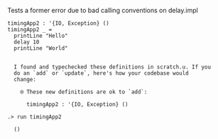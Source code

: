 
Tests a former error due to bad calling conventions on delay.impl

```unison
timingApp2 : '{IO, Exception} ()
timingApp2 _ = 
  printLine "Hello"
  delay 10
  printLine "World"
```

```ucm

  I found and typechecked these definitions in scratch.u. If you
  do an `add` or `update`, here's how your codebase would
  change:
  
    ⍟ These new definitions are ok to `add`:
    
      timingApp2 : '{IO, Exception} ()

```
```ucm
.> run timingApp2

  ()

```
